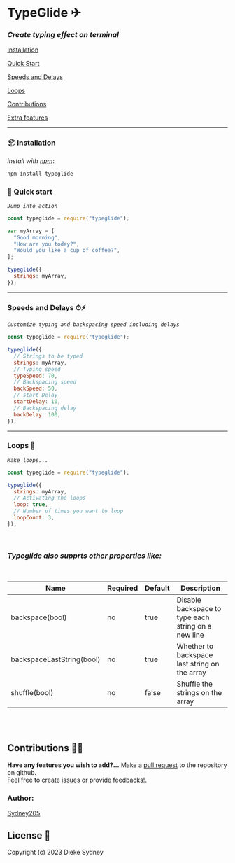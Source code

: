 # TypeGlide ✈

### _Create typing effect on terminal_


[Installation](#📦-installation)

[Quick Start](#🚀-quick-start)

[Speeds and Delays](#speeds-and-delays-⏱⚡)

[Loops](#loops-🔁)

[Contributions](#contributions-🤝🏻)

[Extra features](#typeglide-also-supprts-other-properties-like)

---

### 📦 Installation

_install with [npm](https://www.npmjs.com/)_:

```sh
npm install typeglide
```

### 🚀 Quick start

_`Jump into action`_

```js
const typeglide = require("typeglide");

var myArray = [
  "Good morning",
  "How are you today?",
  "Would you like a cup of coffee?",
];

typeglide({
  strings: myArray,
});
```

---

### Speeds and Delays ⏱⚡

_`Customize typing and backspacing speed including delays`_

```js
const typeglide = require("typeglide");

typeglide({
  // Strings to be typed
  strings: myArray,
  // Typing speed
  typeSpeed: 70,
  // Backspacing speed
  backSpeed: 50,
  // start Delay
  startDelay: 10,
  // Backspacing delay
  backDelay: 100,
});
```

---

### Loops 🔁

_`Make loops...`_

```js
const typeglide = require("typeglide");

typeglide({
  strings: myArray,
  // Activating the loops
  loop: true,
  // Number of times you want to loop
  loopCount: 3,
});
```

<br>

### _Typeglide also supprts other properties like:_
<br>


| Name  | Required | Default  | Description |
| ------------- | ------------- | ------------- | ------------- |
| backspace(bool) | no | true | Disable backspace to type each string on a new line |
| backspaceLastString(bool) | no | true | Whether to backspace last string on the array |
| shuffle(bool) | no | false | Shuffle the strings on the array |

<br>
<br>

## Contributions 🤝🏻

**Have any features you wish to add?...** Make a [pull request](https://github.com/Sydney205/typeglide/pulls) to the repository on github.<br>
Feel free to create [issues](https://github.com/Sydney205/typeglide/issues) or provide feedbacks!.

### Author:

[Sydney205](https://github.com/Sydney205)

## License 📄

Copyright (c) 2023 Dieke Sydney

